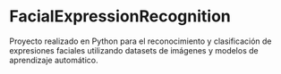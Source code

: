 # FacialExpressionRecognition
Proyecto realizado en Python para el reconocimiento y clasificación de expresiones faciales utilizando datasets de imágenes y modelos de aprendizaje automático.
